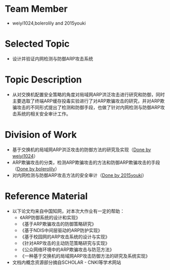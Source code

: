 # Team Member
* weiyi1024,bolerolily and 2015youki

# Selected Topic
* 设计并验证内网检测与防御ARP攻击系统

# Topic Description
* 从对交换机配置安全策略的角度对局域网ARP洪泛攻击进行研究和防御，同时主要选取了终端ARP缓存投毒实验进行了对ARP欺骗攻击的研究，并对ARP欺骗攻击的不同形式提出了检测和防御手段，也做了针对内网检测与防御ARP攻击系统的相关安全审计工作。

# Division of Work
* 基于交换机的局域网ARP洪泛攻击的防御方法的研究及实现（[Done by weiyi1024](https://github.com/weiyi1024/ns/tree/master/2015-2/WY_HLH_SJC/ARP-flooding-attack)）
* ARP欺骗攻击的分类，检测ARP欺骗攻击的方法和防御ARP欺骗攻击的手段（[Done by bolerolily](https://github.com/weiyi1024/ns/tree/master/2015-2/WY_HLH_SJC/ARP_Poisoning_Attacks)）
* 对内网检测与防御ARP攻击方法的安全审计（[Done by 2015youki](https://github.com/weiyi1024/ns/tree/master/2015-2/WY_HLH_SJC/security-audit)）
 
# Reference Material
* 以下论文均来自中国知网，对本次大作业有一定的帮助：  
  * 《ARP防御系统的设计和实现》
  * 《基于ARP欺骗攻击的防御策略研究》
  * 《基于NDIS中间层驱动的ARP防护实现》
  * 《基于校园网的ARP攻击系统的设计与实现》
  * 《针对ARP攻击的主动防范策略研究与实现》
  * 《公众网络环境中的ARP欺骗攻击与防范方法》
  * 《一种基于交换机的局域网ARP攻击防御方法的研究及系统实现》
* 文档内概念资源部分摘自SCHOLAR - CNKI等学术网站


